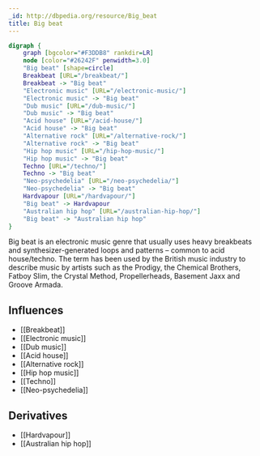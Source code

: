 ```yaml
---
_id: http://dbpedia.org/resource/Big_beat
title: Big beat
---
```


```dot
digraph {
	graph [bgcolor="#F3DDB8" rankdir=LR]
	node [color="#26242F" penwidth=3.0]
	"Big beat" [shape=circle]
	Breakbeat [URL="/breakbeat/"]
	Breakbeat -> "Big beat"
	"Electronic music" [URL="/electronic-music/"]
	"Electronic music" -> "Big beat"
	"Dub music" [URL="/dub-music/"]
	"Dub music" -> "Big beat"
	"Acid house" [URL="/acid-house/"]
	"Acid house" -> "Big beat"
	"Alternative rock" [URL="/alternative-rock/"]
	"Alternative rock" -> "Big beat"
	"Hip hop music" [URL="/hip-hop-music/"]
	"Hip hop music" -> "Big beat"
	Techno [URL="/techno/"]
	Techno -> "Big beat"
	"Neo-psychedelia" [URL="/neo-psychedelia/"]
	"Neo-psychedelia" -> "Big beat"
	Hardvapour [URL="/hardvapour/"]
	"Big beat" -> Hardvapour
	"Australian hip hop" [URL="/australian-hip-hop/"]
	"Big beat" -> "Australian hip hop"
}
```

Big beat is an electronic music genre that usually uses heavy breakbeats and synthesizer-generated loops and patterns – common to acid house/techno. The term has been used by the British music industry to describe music by artists such as the Prodigy, the Chemical Brothers, Fatboy Slim, the Crystal Method, Propellerheads, Basement Jaxx and Groove Armada.

## Influences

- [[Breakbeat]]
- [[Electronic music]]
- [[Dub music]]
- [[Acid house]]
- [[Alternative rock]]
- [[Hip hop music]]
- [[Techno]]
- [[Neo-psychedelia]]

## Derivatives

- [[Hardvapour]]
- [[Australian hip hop]]
